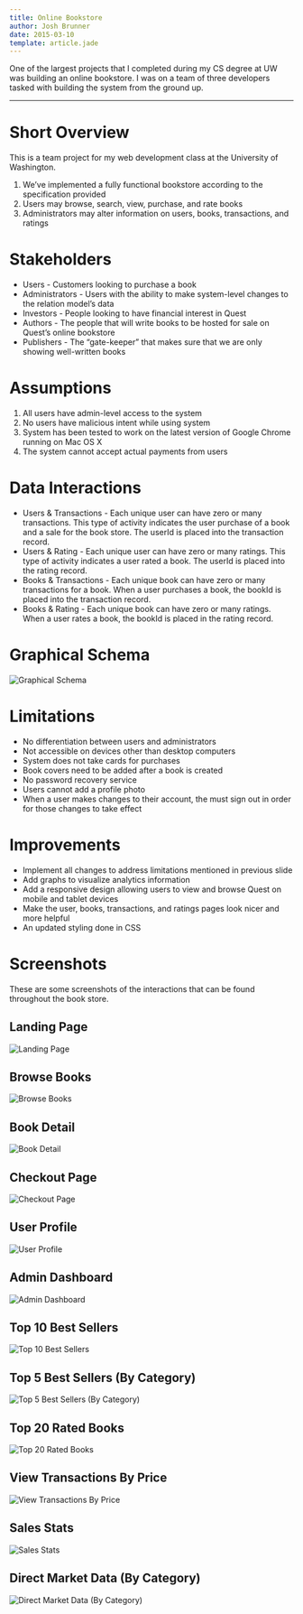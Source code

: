 ```yaml
---
title: Online Bookstore
author: Josh Brunner
date: 2015-03-10
template: article.jade
---
```


One of the largest projects that I completed during my CS degree at UW was building an online bookstore. I was on a team of three developers tasked with building the system from the ground up.

---

# Short Overview
This is a team project for my web development class at the University of Washington.

1. We’ve implemented a fully functional bookstore according to the specification provided
2. Users may browse, search, view, purchase, and rate books
3. Administrators may alter information on users, books, transactions, and ratings

# Stakeholders
* Users - Customers looking to purchase a book
* Administrators - Users with the ability to make system-level changes to the relation model’s data
* Investors - People looking to have financial interest in Quest
* Authors - The people that will write books to be hosted for sale on Quest’s online bookstore
* Publishers - The “gate-keeper” that makes sure that we are only showing well-written books

# Assumptions
1. All users have admin-level access to the system
2. No users have malicious intent while using system
3. System has been tested to work on the latest version of Google Chrome running on Mac OS X
4. The system cannot accept actual payments from users

# Data Interactions
* Users & Transactions - Each unique user can have zero or many transactions. This type of activity indicates the user purchase of a book and a sale for the book store. The userId is placed into the transaction record.
* Users & Rating - Each unique user can have zero or many ratings. This type of activity indicates a user rated a book. The userId is placed into the rating record.
* Books & Transactions - Each unique book can have zero or many transactions for a book. When a user purchases a book, the bookId is placed into the transaction record.
* Books & Rating - Each unique book can have zero or many ratings. When a user rates a book, the bookId is placed in the rating record.

# Graphical Schema
![Graphical Schema](https://raw.githubusercontent.com/brunnerjosh/book-store/master/images/schema.png)

# Limitations
* No differentiation between users and administrators
* Not accessible on devices other than desktop computers
* System does not take cards for purchases
* Book covers need to be added after a book is created
* No password recovery service
* Users cannot add a profile photo
* When a user makes changes to their account, the must sign out in order for those changes to take effect

# Improvements
* Implement all changes to address limitations mentioned in previous slide
* Add graphs to visualize analytics information
* Add a responsive design allowing users to view and browse Quest on mobile and tablet devices
* Make the user, books, transactions, and ratings pages look nicer and more helpful
* An updated styling done in CSS

# Screenshots
These are some screenshots of the interactions that can be found throughout the book store.
## Landing Page
![Landing Page](https://raw.githubusercontent.com/brunnerjosh/book-store/master/images/welcome.png)
## Browse Books
![Browse Books](https://raw.githubusercontent.com/brunnerjosh/book-store/master/images/browse-books.png)
## Book Detail
![Book Detail](https://raw.githubusercontent.com/brunnerjosh/book-store/master/images/book-detail.png)
## Checkout Page
![Checkout Page](https://raw.githubusercontent.com/brunnerjosh/book-store/master/images/checkout-page.png)
## User Profile
![User Profile](https://raw.githubusercontent.com/brunnerjosh/book-store/master/images/user-profile.png)
## Admin Dashboard
![Admin Dashboard](https://raw.githubusercontent.com/brunnerjosh/book-store/master/images/admin-dashboard.png)
## Top 10 Best Sellers
![Top 10 Best Sellers](https://raw.githubusercontent.com/brunnerjosh/book-store/master/images/top-10.png)
## Top 5 Best Sellers (By Category)
![Top 5 Best Sellers (By Category)](https://raw.githubusercontent.com/brunnerjosh/book-store/master/images/top-5.png)
## Top 20 Rated Books
![Top 20 Rated Books](https://raw.githubusercontent.com/brunnerjosh/book-store/master/images/top-20.png)
## View Transactions By Price
![View Transactions By Price](https://raw.githubusercontent.com/brunnerjosh/book-store/master/images/transactions-price.png)
## Sales Stats
![Sales Stats](https://raw.githubusercontent.com/brunnerjosh/book-store/master/images/sales-stats.png)
## Direct Market Data (By Category)
![Direct Market Data (By Category)](https://raw.githubusercontent.com/brunnerjosh/book-store/master/images/market-data.png)
